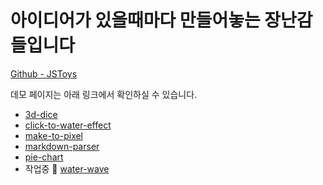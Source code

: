 # 아이디어가 있을때마다 만들어놓는 장난감들입니다

[Github - JSToys](https://github.com/MaetDol/JSToys)

데모 페이지는 아래 링크에서 확인하실 수 있습니다.

- [3d-dice](https://MaetDol.github.io/JSToys/3d-dice) 
- [click-to-water-effect](https://MaetDol.github.io/JSToys/click-to-water-effect)
- [make-to-pixel](https://MaetDol.github.io/JSToys/make-to-pixel)
- [markdown-parser](https://MaetDol.github.io/JSToys/markdown-parser)
- [pie-chart](https://MaetDol.github.io/JSToys/pie-chart)
- 작업중 🛑 [water-wave](https://MaetDol.github.io/JSToys/water-wave)
